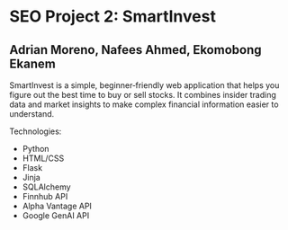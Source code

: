 # SEO Project 2: SmartInvest
## Adrian Moreno, Nafees Ahmed, Ekomobong Ekanem

SmartInvest is a simple, beginner‑friendly web application that helps you figure out the best time to buy or sell stocks. It combines insider trading data and market insights to make complex financial information easier to understand.

Technologies:
- Python
- HTML/CSS
- Flask
- Jinja
- SQLAlchemy
- Finnhub API
- Alpha Vantage API
- Google GenAI API